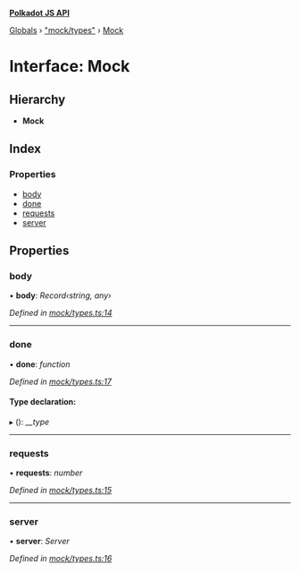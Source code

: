 **[Polkadot JS API](../README.md)**

[Globals](../globals.md) › [&quot;mock/types&quot;](../modules/_mock_types_.md) › [Mock](_mock_types_.mock.md)

# Interface: Mock

## Hierarchy

* **Mock**

## Index

### Properties

* [body](_mock_types_.mock.md#body)
* [done](_mock_types_.mock.md#done)
* [requests](_mock_types_.mock.md#requests)
* [server](_mock_types_.mock.md#server)

## Properties

###  body

• **body**: *Record‹string, any›*

*Defined in [mock/types.ts:14](https://github.com/polkadot-js/api/blob/06d0c1f/packages/rpc-provider/src/mock/types.ts#L14)*

___

###  done

• **done**: *function*

*Defined in [mock/types.ts:17](https://github.com/polkadot-js/api/blob/06d0c1f/packages/rpc-provider/src/mock/types.ts#L17)*

#### Type declaration:

▸ (): *__type*

___

###  requests

• **requests**: *number*

*Defined in [mock/types.ts:15](https://github.com/polkadot-js/api/blob/06d0c1f/packages/rpc-provider/src/mock/types.ts#L15)*

___

###  server

• **server**: *Server*

*Defined in [mock/types.ts:16](https://github.com/polkadot-js/api/blob/06d0c1f/packages/rpc-provider/src/mock/types.ts#L16)*
